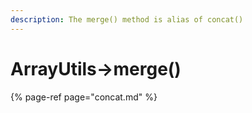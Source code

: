 ```yaml
---
description: The merge() method is alias of concat()
---
```


# ArrayUtils-&gt;merge\(\)

{% page-ref page="concat.md" %}



